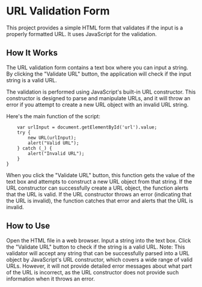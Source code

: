 # URL Validation Form

This project provides a simple HTML form that validates if the input is a properly formatted URL. It uses JavaScript for the validation.

## How It Works

The URL validation form contains a text box where you can input a string. By clicking the "Validate URL" button, the application will check if the input string is a valid URL.

The validation is performed using JavaScript's built-in URL constructor. This constructor is designed to parse and manipulate URLs, and it will throw an error if you attempt to create a new URL object with an invalid URL string.

Here's the main function of the script:

``` function validateURL() {
    var urlInput = document.getElementById('url').value;
    try {
        new URL(urlInput);
        alert("Valid URL");
    } catch (_) {
        alert("Invalid URL");
    }
}
```
When you click the "Validate URL" button, this function gets the value of the text box and attempts to construct a new URL object from that string. If the URL constructor can successfully create a URL object, the function alerts that the URL is valid. If the URL constructor throws an error (indicating that the URL is invalid), the function catches that error and alerts that the URL is invalid.

## How to Use

Open the HTML file in a web browser.
Input a string into the text box.
Click the "Validate URL" button to check if the string is a valid URL.
Note: This validator will accept any string that can be successfully parsed into a URL object by JavaScript's URL constructor, which covers a wide range of valid URLs. However, it will not provide detailed error messages about what part of the URL is incorrect, as the URL constructor does not provide such information when it throws an error.
